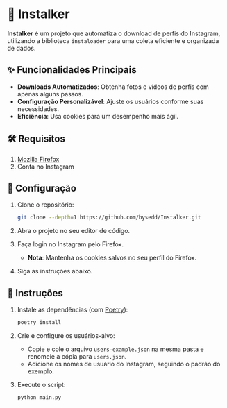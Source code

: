 # 📸 Instalker

**Instalker** é um projeto que automatiza o download de perfis do Instagram,
utilizando a biblioteca `instaloader` para uma coleta eficiente e organizada de
dados.

## ✨ Funcionalidades Principais

- **Downloads Automatizados**: Obtenha fotos e vídeos de perfis com apenas
  alguns passos.
- **Configuração Personalizável**: Ajuste os usuários conforme suas necessidades.
- **Eficiência**: Usa cookies para um desempenho mais ágil.

## 🛠️ Requisitos

1. [Mozilla Firefox](https://www.mozilla.org/pt-BR/firefox/new/)
2. Conta no Instagram

## 🚀 Configuração

1. Clone o repositório:

    ```bash
    git clone --depth=1 https://github.com/bysedd/Instalker.git
    ```

2. Abra o projeto no seu editor de código.
3. Faça login no Instagram pelo Firefox.
   - **Nota**: Mantenha os cookies salvos no seu perfil do Firefox.
4. Siga as instruções abaixo.

## 📝 Instruções

1. Instale as dependências (com [Poetry](https://python-poetry.org/docs/#installation)):

    ```bash
    poetry install
    ```

2. Crie e configure os usuários-alvo:
   - Copie e cole o arquivo `users-example.json` na mesma pasta
   e renomeie a cópia para `users.json`.
   - Adicione os nomes de usuário do Instagram, seguindo o padrão do exemplo.

3. Execute o script:

    ```bash
    python main.py
    ```
